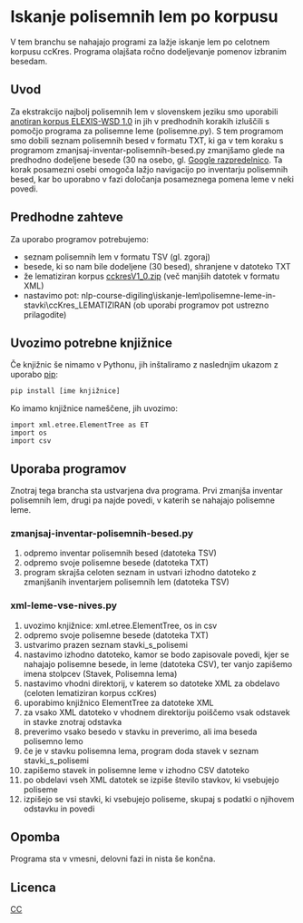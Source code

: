 # Iskanje polisemnih lem po korpusu

V tem branchu se nahajajo programi za lažje iskanje lem po celotnem korpusu ccKres. Programa olajšata ročno dodeljevanje pomenov izbranim besedam.

## Uvod
Za ekstrakcijo najbolj polisemnih lem v slovenskem jeziku smo uporabili [anotiran korpus ELEXIS-WSD 1.0](https://www.clarin.si/repository/xmlui/handle/11356/1674) in jih v predhodnih korakih izluščili s pomočjo programa za polisemne leme (polisemne.py). S tem programom smo dobili seznam polisemnih besed v formatu TXT, ki ga v tem koraku s programom zmanjsaj-inventar-polisemnih-besed.py zmanjšamo glede na predhodno dodeljene besede (30 na osebo, gl. [Google razpredelnico](https://docs.google.com/spreadsheets/d/1F0hoprEzzbHYJFxI0k7_1c-4_GlL_qnSmPxCgn-yDYk/edit). Ta korak posamezni osebi omogoča lažjo navigacijo po inventarju polisemnih besed, kar bo uporabno v fazi določanja posameznega pomena leme v neki povedi. 

## Predhodne zahteve
Za uporabo programov potrebujemo:
- seznam polisemnih lem v formatu TSV (gl. zgoraj)
- besede, ki so nam bile dodeljene (30 besed), shranjene v datoteko TXT
- že lematiziran korpus [cckresV1_0.zip](https://www.clarin.si/repository/xmlui/handle/11356/1034) (več manjših datotek v formatu XML)
- nastavimo pot: nlp-course-digiling\iskanje-lem\polisemne-leme-in-stavki\ccKres_LEMATIZIRAN (ob uporabi programov pot ustrezno prilagodite)


## Uvozimo potrebne knjižnice
Če knjižnic še nimamo v Pythonu, jih inštaliramo z naslednjim ukazom z uporabo [pip](https://pip.pypa.io/en/stable/):
```bash
pip install [ime knjižnice]
```
Ko imamo knjižnice nameščene, jih uvozimo:
```
import xml.etree.ElementTree as ET
import os
import csv
```

## Uporaba programov
Znotraj tega brancha sta ustvarjena dva programa. Prvi zmanjša inventar polisemnih lem, drugi pa najde povedi, v katerih se nahajajo polisemne leme.

### zmanjsaj-inventar-polisemnih-besed.py
1. odpremo inventar polisemnih besed (datoteka TSV)
2. odpremo svoje polisemne besede (datoteka TXT)
3. program skrajša celoten seznam in ustvari izhodno datoteko z zmanjšanih inventarjem polisemnih lem (datoteka TSV)

### xml-leme-vse-nives.py
1. uvozimo knjižnice: xml.etree.ElementTree, os in csv
2. odpremo svoje polisemne besede (datoteka TXT)
3. ustvarimo prazen seznam stavki_s_polisemi
4. nastavimo izhodno datoteko, kamor se bodo zapisovale povedi, kjer se nahajajo polisemne besede, in leme (datoteka CSV), ter vanjo zapišemo imena stolpcev (Stavek, Polisemna lema)
5. nastavimo vhodni direktorij, v katerem so datoteke XML za obdelavo (celoten lematiziran korpus ccKres)
6. uporabimo knjižnico ElementTree za datoteke XML
7. za vsako XML datoteko v vhodnem direktoriju poiščemo vsak odstavek in stavke znotraj odstavka
8. preverimo vsako besedo v stavku in preverimo, ali ima beseda polisemno lemo
9. če je v stavku polisemna lema, program doda stavek v seznam stavki_s_polisemi
10. zapišemo stavek in polisemne leme v izhodno CSV datoteko
11. po obdelavi vseh XML datotek se izpiše število stavkov, ki vsebujejo poliseme
12. izpišejo se vsi stavki, ki vsebujejo poliseme, skupaj s podatki o njihovem odstavku in povedi

## Opomba
Programa sta v vmesni, delovni fazi in nista še končna.


## Licenca

[CC](https://creativecommons.org/licenses/by-nc/4.0/)
